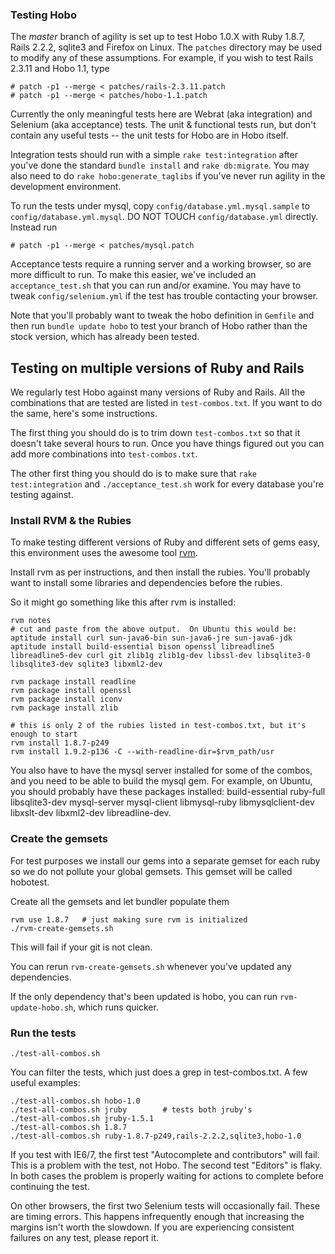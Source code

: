 
### Testing Hobo

The *master* branch of agility is set up to test Hobo 1.0.X with Ruby
1.8.7, Rails 2.2.2, sqlite3 and Firefox on Linux.   The `patches`
directory may be used to modify any of these assumptions.  For
example, if you wish to test Rails 2.3.11 and Hobo 1.1, type

    # patch -p1 --merge < patches/rails-2.3.11.patch
    # patch -p1 --merge < patches/hobo-1.1.patch

Currently the only meaningful tests here are Webrat (aka integration) and
Selenium (aka acceptance) tests.   The unit & functional tests run,
but don't contain any useful tests -- the unit tests for Hobo are in
Hobo itself.

Integration tests should run with a simple `rake test:integration`
after you've done the standard `bundle install` and `rake db:migrate`.
You may also need to do `rake hobo:generate_taglibs` if you've never
run agility in the development environment.

To run the tests under mysql, copy `config/database.yml.mysql.sample`
to `config/database.yml.mysql`.  DO NOT TOUCH `config/database.yml`
directly.  Instead run

    # patch -p1 --merge < patches/mysql.patch

Acceptance tests require a running server and a working browser, so
are more difficult to run.  To make this easier, we've included an
`acceptance_test.sh` that you can run and/or examine.  You may have to
tweak `config/selenium.yml` if the test has trouble contacting your
browser.

Note that you'll probably want to tweak the hobo definition in
`Gemfile` and then run `bundle update hobo` to test your branch of
Hobo rather than the stock version, which has already been tested.

## Testing on multiple versions of Ruby and Rails

We regularly test Hobo against many versions of Ruby and Rails.  All
the combinations that are tested are listed in `test-combos.txt`.  If
you want to do the same, here's some instructions.

The first thing you should do is to trim down `test-combos.txt` so
that it doesn't take several hours to run.  Once you have things
figured out you can add more combinations into `test-combos.txt`.

The other first thing you should do is to make sure that `rake
test:integration` and `./acceptance_test.sh` work for every database
you're testing against.

### Install RVM & the Rubies

To make testing different versions of Ruby and different sets of gems
easy, this environment uses the awesome tool
[rvm](http://rvm.beginrescueend.com/).

Install rvm as per instructions, and then install the rubies.  You'll
probably want to install some libraries and dependencies before the
rubies.

So it might go something like this after rvm is installed:

    rvm notes
    # cut and paste from the above output.  On Ubuntu this would be:
    aptitude install curl sun-java6-bin sun-java6-jre sun-java6-jdk
    aptitude install build-essential bison openssl libreadline5 libreadline5-dev curl git zlib1g zlib1g-dev libssl-dev libsqlite3-0 libsqlite3-dev sqlite3 libxml2-dev

    rvm package install readline
    rvm package install openssl
    rvm package install iconv
    rvm package install zlib

    # this is only 2 of the rubies listed in test-combos.txt, but it's enough to start
    rvm install 1.8.7-p249
    rvm install 1.9.2-p136 -C --with-readline-dir=$rvm_path/usr

You also have to have the mysql server installed for some of the
combos, and you need to be able to build the mysql gem.  For example,
on Ubuntu, you should probably have these packages installed:
build-essential ruby-full libsqlite3-dev mysql-server mysql-client
libmysql-ruby libmysqlclient-dev  libxslt-dev libxml2-dev 
libreadline-dev.

### Create the gemsets

For test purposes we install our gems into a separate gemset for each
ruby so we do not pollute your global gemsets.   This gemset will be
called hobotest.

Create all the gemsets and let bundler populate them

    rvm use 1.8.7   # just making sure rvm is initialized
    ./rvm-create-gemsets.sh

This will fail if your git is not clean.

You can rerun `rvm-create-gemsets.sh` whenever you've updated any
dependencies.

If the only dependency that's been updated is hobo, you can run
`rvm-update-hobo.sh`, which runs quicker.

### Run the tests

    ./test-all-combos.sh

You can filter the tests, which just does a grep in test-combos.txt.  A few
useful examples:

    ./test-all-combos.sh hobo-1.0
    ./test-all-combos.sh jruby        # tests both jruby's
    ./test-all-combos.sh jruby-1.5.1
    ./test-all-combos.sh 1.8.7
    ./test-all-combos.sh ruby-1.8.7-p249,rails-2.2.2,sqlite3,hobo-1.0

If you test with IE6/7, the first test "Autocomplete and contributors"
will fail.  This is a problem with the test, not Hobo.  The second test
"Editors" is flaky.   In both cases the problem is properly waiting
for actions to complete before continuing the test.

On other browsers, the first two Selenium tests will occasionally
fail.  These are timing errors.  This happens infrequently enough that
increasing the margins isn't worth the slowdown.   If you are
experiencing consistent failures on any test, please report it.

